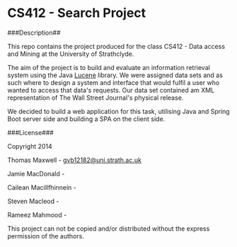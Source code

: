 CS412 - Search Project
=========

###Description##

This repo contains the project produced for the class CS412 - Data access and Mining at the University of Strathclyde.

The aim of the project is to build and evaluate an information retrieval system using the Java [Lucene](https://lucene.apache.org/) library. We were assigned data sets and as such where to design a system and interface that would fulfil a user who wanted to access that data's requests. Our data set contained am XML representation of The Wall Street Journal's physical release.

We decided to build a web application for this task, utilising Java and Spring Boot server side and building a SPA on the client side. 


###License###

Copyright 2014 


Thomas Maxwell			-	[gvb12182@uni.strath.ac.uk](mailto:gvb12182@uni.strath.ac.uk)

Jamie MacDonald			-	

Cailean Macillfhinnein	-	

Steven Macleod			-

Rameez Mahmood			-




This project can not be copied and/or distributed without the express permission of the authors.
